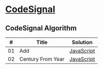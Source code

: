 # [CodeSignal](https://app.codesignal.com/arcade)

## CodeSignal Algorithm

| #   | Title             | Solution                                                                                              |
| --- | ----------------- | ----------------------------------------------------------------------------------------------------- |
| 01  | Add               | [JavaScript](https://github.com/facindito/codesignal-solutions/blob/master/Arcade/add.js)             |
| 02  | Century From Year | [JavaScript](https://github.com/facindito/codesignal-solutions/blob/master/Arcade/centuryFromYear.js) |
